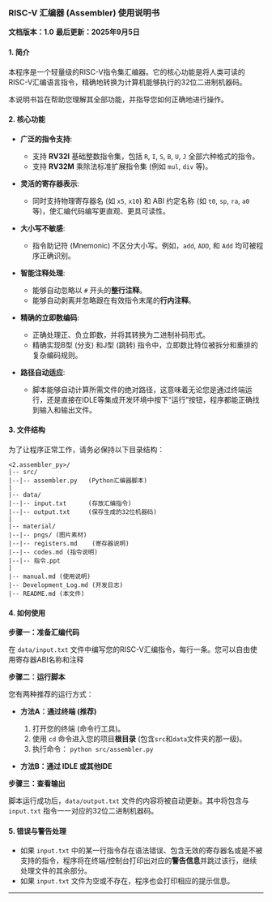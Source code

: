 ### **RISC-V 汇编器 (Assembler) 使用说明书**

**文档版本：1.0**
**最后更新：2025年9月5日**

#### **1. 简介**

本程序是一个轻量级的RISC-V指令集汇编器。它的核心功能是将人类可读的RISC-V汇编语言指令，精确地转换为计算机能够执行的32位二进制机器码。

本说明书旨在帮助您理解其全部功能，并指导您如何正确地进行操作。

#### **2. 核心功能**

  * **广泛的指令支持**:

      * 支持 **RV32I** 基础整数指令集，包括 `R`, `I`, `S`, `B`, `U`, `J` 全部六种格式的指令。
      * 支持 **RV32M** 乘除法标准扩展指令集 (例如 `mul`, `div` 等)。

  * **灵活的寄存器表示**:

      * 同时支持物理寄存器名 (如 `x5`, `x10`) 和 ABI 约定名称 (如 `t0`, `sp`, `ra`, `a0` 等)，使汇编代码编写更直观、更具可读性。

  * **大小写不敏感**:

      * 指令助记符 (Mnemonic) 不区分大小写。例如，`add`, `ADD`, 和 `Add` 均可被程序正确识别。

  * **智能注释处理**:

      * 能够自动忽略以 `#` 开头的**整行注释**。
      * 能够自动剥离并忽略跟在有效指令末尾的**行内注释**。

  * **精确的立即数编码**:

      * 正确处理正、负立即数，并将其转换为二进制补码形式。
      * 精确实现B型 (分支) 和J型 (跳转) 指令中，立即数比特位被拆分和重排的复杂编码规则。

  * **路径自动适应**:

      * 脚本能够自动计算所需文件的绝对路径，这意味着无论您是通过终端运行，还是直接在IDLE等集成开发环境中按下“运行”按钮，程序都能正确找到输入和输出文件。

#### **3. 文件结构**

为了让程序正常工作，请务必保持以下目录结构：

```
<2.assembler_py>/  
|-- src/  
|--|-- assembler.py   (Python汇编器脚本)  
|  
|-- data/  
|--|-- input.txt      (存放汇编指令)  
|--|-- output.txt     (保存生成的32位机器码)  
|  
|-- material/  
|--|-- pngs/ (图片素材)  
|--|-- registers.md    (寄存器说明)  
|--|-- codes.md (指令说明)  
|--|-- 指令.ppt  
|  
|-- manual.md (使用说明)  
|-- Development_Log.md (开发日志)  
|-- README.md (本文件)  
```

#### **4. 如何使用**

**步骤一：准备汇编代码**

在 `data/input.txt` 文件中编写您的RISC-V汇编指令，每行一条。您可以自由使用寄存器ABI名称和注释

**步骤二：运行脚本**

您有两种推荐的运行方式：

  * **方法A：通过终端 (推荐)**

    1.  打开您的终端 (命令行工具)。
    2.  使用 `cd` 命令进入您的项目**根目录** (包含`src`和`data`文件夹的那一级)。
    3.  执行命令： `python src/assembler.py`

  * **方法B：通过 IDLE 或其他IDE**

**步骤三：查看输出**

脚本运行成功后，`data/output.txt` 文件的内容将被自动更新。其中将包含与 `input.txt` 指令一一对应的32位二进制机器码。

#### **5. 错误与警告处理**

  * 如果 `input.txt` 中的某一行指令存在语法错误、包含无效的寄存器名或是不被支持的指令，程序将在终端/控制台打印出对应的**警告信息**并跳过该行，继续处理文件的其余部分。
  * 如果 `input.txt` 文件为空或不存在，程序也会打印相应的提示信息。

-----